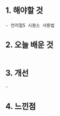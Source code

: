 ## 1. 해야할 것
```
- 언리얼5 시퀀스 사용법
```

## 2. 오늘 배운 것
```

```

## 3. 개선
```
- 
```

## 4. 느낀점
```

```
